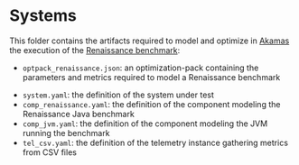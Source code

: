 # Systems

This folder contains the artifacts required to model and optimize in [Akamas][Site] the execution of the [Renaissance benchmark][Renaiss]:

- `optpack_renaissance.json`: an optimization-pack containing the parameters and metrics required to model a Renaissance benchmark

* `system.yaml`: the definition of the system under test
* `comp_renaissance.yaml`: the definition of the component modeling the Renaissance Java benchmark
* `comp_jvm.yaml`: the definition of the component modeling the JVM running the benchmark
* `tel_csv.yaml`: the definition of the telemetry instance gathering metrics from CSV files

[Site]: https://www.akamas.io/
[Renaiss]: https://renaissance.dev/

